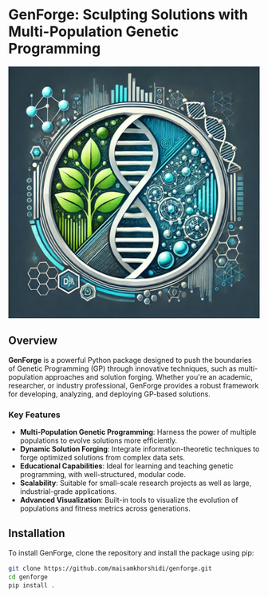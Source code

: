 # GenForge: Sculpting Solutions with Multi-Population Genetic Programming

![GenForge Logo](GenForge_Logo.png)  <!-- Optional: Add a logo or banner image -->

## Overview

**GenForge** is a powerful Python package designed to push the boundaries of Genetic Programming (GP) through innovative techniques, such as multi-population approaches and solution forging. Whether you're an academic, researcher, or industry professional, GenForge provides a robust framework for developing, analyzing, and deploying GP-based solutions.

### Key Features

- **Multi-Population Genetic Programming**: Harness the power of multiple populations to evolve solutions more efficiently.
- **Dynamic Solution Forging**: Integrate information-theoretic techniques to forge optimized solutions from complex data sets.
- **Educational Capabilities**: Ideal for learning and teaching genetic programming, with well-structured, modular code.
- **Scalability**: Suitable for small-scale research projects as well as large, industrial-grade applications.
- **Advanced Visualization**: Built-in tools to visualize the evolution of populations and fitness metrics across generations.

## Installation

To install GenForge, clone the repository and install the package using pip:

```bash
git clone https://github.com/maisamkhorshidi/genforge.git
cd genforge
pip install .
